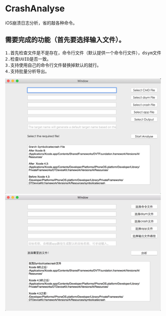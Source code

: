 # CrashAnalyse
iOS崩溃日志分析，省的敲各种命令。
## 需要完成的功能（首先要选择输入文件）。
<pre>
1.首先检查文件是不是存在，命令行文件（默认提供一个命令行文件），dsym文件（手动选择dsym文件并记录路径方便下次自动选择），崩溃日志文件（手动选择日志文件并记录方便下次自动选择），设置输出文件路径（手动选择输出路径并记录方便下次自动选择）。
2.检查UUID是否一致。
3.支持使用自己的命令行文件替换掉默认的就行。
4.支持批量分析导出。
</pre>
<img src="https://raw.githubusercontent.com/itlijunjie/CrashAnalyse/master/screen%20capture.png" width="640px"></br>
<img src="https://raw.githubusercontent.com/itlijunjie/CrashAnalyse/master/screen%20capture_ch.png" width="640px"></br>

